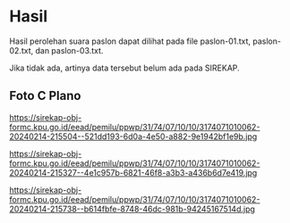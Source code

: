 # Hasil

Hasil perolehan suara paslon dapat dilihat pada file paslon-01.txt, paslon-02.txt, dan paslon-03.txt.

Jika tidak ada, artinya data tersebut belum ada pada SIREKAP.

## Foto C Plano

https://sirekap-obj-formc.kpu.go.id/eead/pemilu/ppwp/31/74/07/10/10/3174071010062-20240214-215504--521dd193-6d0a-4e50-a882-9e1942bf1e9b.jpg

https://sirekap-obj-formc.kpu.go.id/eead/pemilu/ppwp/31/74/07/10/10/3174071010062-20240214-215327--4e1c957b-6821-46f8-a3b3-a436b6d7e419.jpg

https://sirekap-obj-formc.kpu.go.id/eead/pemilu/ppwp/31/74/07/10/10/3174071010062-20240214-215738--b614fbfe-8748-46dc-981b-94245167514d.jpg
